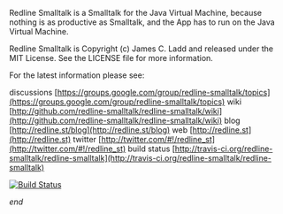 
Redline Smalltalk is a Smalltalk for the Java Virtual Machine, because nothing is as
productive as Smalltalk, and the App has to run on the Java Virtual Machine.

Redline Smalltalk is Copyright (c) James C. Ladd and released under the MIT License.
See the LICENSE file for more information.

For the latest information please see:

discussions  [https://groups.google.com/group/redline-smalltalk/topics](https://groups.google.com/group/redline-smalltalk/topics)
wiki         [http://github.com/redline-smalltalk/redline-smalltalk/wiki](http://github.com/redline-smalltalk/redline-smalltalk/wiki)
blog         [http://redline.st/blog](http://redline.st/blog)
web          [http://redline.st](http://redline.st)
twitter      [http://twitter.com/#!/redline_st](http://twitter.com/#!/redline_st)
build status [http://travis-ci.org/redline-smalltalk/redline-smalltalk](http://travis-ci.org/redline-smalltalk/redline-smalltalk)

[![Build Status](https://secure.travis-ci.org/redline-smalltalk/redline-smalltalk.png?branch=master)](http://travis-ci.org/redline-smalltalk/redline-smalltalk)

*end*

